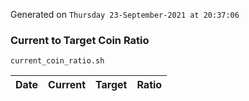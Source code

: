 Generated on `Thursday 23-September-2021 at 20:37:06`

### Current to Target Coin Ratio
`current_coin_ratio.sh`

Date|Current|Target|Ratio
---|---|---|---
